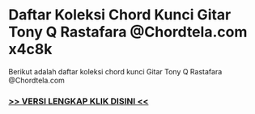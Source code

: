
 # Daftar Koleksi Chord  Kunci Gitar Tony Q Rastafara @Chordtela.com x4c8k


Berikut adalah daftar koleksi chord  kunci Gitar Tony Q Rastafara @Chordtela.com

###  <a href="https://shortlighzx.web.app?sq=Daftar Koleksi Chord  Kunci Gitar Tony Q Rastafara @Chordtela.com"> >> VERSI LENGKAP KLIK DISINI << </a>
